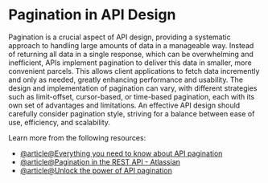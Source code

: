 # Pagination in API Design

Pagination is a crucial aspect of API design, providing a systematic approach to handling large amounts of data in a manageable way. Instead of returning all data in a single response, which can be overwhelming and inefficient, APIs implement pagination to deliver this data in smaller, more convenient parcels. This allows client applications to fetch data incremently and only as needed, greatly enhancing performance and usability. The design and implementation of pagination can vary, with different strategies such as limit-offset, cursor-based, or time-based pagination, each with its own set of advantages and limitations. An effective API design should carefully consider pagination style, striving for a balance between ease of use, efficiency, and scalability.

Learn more from the following resources:

- [@article@Everything you need to know about API pagination](https://nordicapis.com/everything-you-need-to-know-about-api-pagination/)
- [@article@Pagination in the REST API - Atlassian](https://developer.atlassian.com/server/confluence/pagination-in-the-rest-api/)
- [@article@Unlock the power of API pagination](https://dev.to/pragativerma18/unlocking-the-power-of-api-pagination-best-practices-and-strategies-4b49)